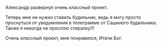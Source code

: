 Александр развернул очень классный проект.

Теперь мне не нужно ставить будильник, ведь я могу просто проснуться от уведомления в телеграмме от Сашиного будильника. Также я никогда не просплю стиралку!!!

Очень классный проект, мне понравился, Итачи Бог.
